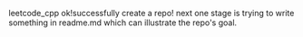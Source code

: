 leetcode_cpp
 ok!successfully create a repo!
 next one stage is trying to write something in readme.md which can illustrate the repo's goal.